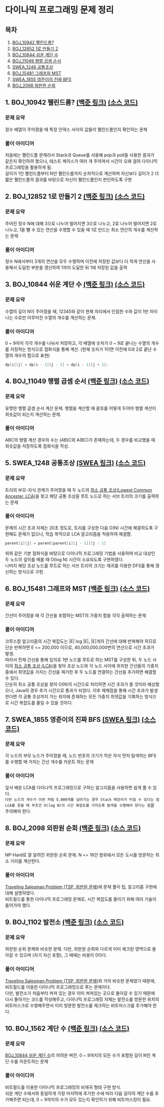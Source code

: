 # 다이나믹 프로그래밍 문제 정리

## 목차

1. [BOJ_10942 팰린드롬?](#1-boj_10942-팰린드롬-백준-링크-소스-코드)
2. [BOJ_12852 1로 만들기 2](#2-boj_12852-1로-만들기-2-백준-링크-소스-코드)
3. [BOJ_10844 쉬운 계단 수](#3-boj_10844-쉬운-계단-수-백준-링크-소스-코드)
4. [BOJ_11049 행렬 곱셈 순서](#4-boj_11049-행렬-곱셈-순서-백준-링크-소스-코드)
5. [SWEA_1248 공통조상](#5-swea_1248-공통조상-swea-링크-소스-코드)
6. [BOJ_15481 그래프와 MST](#6-boj_15481-그래프와-mst-백준-링크-소스-코드)
7. [SWEA_1855 영준이의 진짜 BFS](#7-swea_1855-영준이의-진짜-bfs-swea-링크-소스-코드)
8. [BOJ_2098 외판원 순회](#8-boj_2098-외판원-순회-백준-링크-소스-코드)

## 1. BOJ_10942 팰린드롬? [(백준 링크)](https://www.acmicpc.net/problem/10942) [(소스 코드)](https://github.com/rldnjs7723/CodingTest/blob/main/BOJ/10000/Main_10942.java)

### 문제 요약

정수 배열이 주어졌을 때 특정 인덱스 사이의 값들이 팰린드롬인지 확인하는 문제

### 풀이 아이디어

처음에는 팰린드롬 문제라서 Stack과 Queue를 사용해 pop과 poll을 사용한 결과가 같은지 확인하려 했으나, 테스트 케이스가 여러 개 주어져서 시간이 오래 걸려 다이나믹 프로그래밍을 활용하게 됨.  
길이가 1인 팰린드롬부터 N인 팰린드롬까지 순차적으로 계산하며 자신보다 길이가 2 더 짧은 팰린드롬의 결과를 바탕으로 자신이 팰린드롬인지 판단하도록 구현

## 2. BOJ_12852 1로 만들기 2 [(백준 링크)](https://www.acmicpc.net/problem/12852) [(소스 코드)](https://github.com/rldnjs7723/CodingTest/blob/main/BOJ/12000/Main_12852.java)

### 문제 요약

주어진 정수 N에 대해 3으로 나누어 떨어지면 3으로 나누고, 2로 나누어 떨어지면 2로 나누고, 1을 뺄 수 있는 연산을 수행할 수 있을 때 1로 만드는 최소 연산의 개수를 계산하는 문제

### 풀이 아이디어

정수 N에서부터 3개의 연산을 모두 수행하며 이전에 저장된 값보다 더 적게 연산을 사용해서 도달한 부분을 갱신하여 1까지 도달한 뒤 1에 저장된 값을 출력

## 3. BOJ_10844 쉬운 계단 수 [(백준 링크)](https://www.acmicpc.net/problem/10844) [(소스 코드)](https://github.com/rldnjs7723/CodingTest/blob/main/BOJ/10000/Main_10844.java)

### 문제 요약

수열의 길이 N이 주어졌을 때, 12345와 같이 현재 자리에서 인접한 수와 값이 1만 차이나는 수로만 이루어진 수열의 개수를 계산하는 문제.

### 풀이 아이디어

0 ~ 9까지 각각 개수를 나눠서 저장하고, 각 배열에 숫자가 0 ~ 9로 끝나는 수열의 개수를 저장하는 방식으로 점화식을 통해 계산. (현재 숫자가 1이면 이전에 0과 2로 끝난 수열의 개수의 합으로 표현)

```java
dp[i][j] = dp[i - 1][j - 1] + dp[i - 1][j + 1];
```

## 4. BOJ_11049 행렬 곱셈 순서 [(백준 링크)](https://www.acmicpc.net/problem/11049) [(소스 코드)](https://github.com/rldnjs7723/CodingTest/blob/main/BOJ/11000/Main_11049.java)

### 문제 요약

유명한 행렬 곱셈 순서 계산 문제. 행렬을 계산할 때 괄호를 어떻게 두어야 행렬 계산이 최솟값이 되는지 계산하는 문제.

### 풀이 아이디어

ABC의 행렬 계산 경우의 수는 (AB)C와 A(BC)가 존재하는데, 두 경우를 비교했을 때 최솟값을 저장하도록 점화식을 작성.

## 5. SWEA_1248 공통조상 [(SWEA 링크)](https://swexpertacademy.com/main/code/problem/problemDetail.do?contestProbId=AV15PTkqAPYCFAYD) [(소스 코드)](https://github.com/rldnjs7723/CodingTest/blob/main/SWEA/1000/Solution_1248.java)

### 문제 요약

트리의 부모-자식 관계가 주어졌을 때 두 노드의 [최소 공통 조상(Lowest Common Ancester, LCA)](https://github.com/rldnjs7723/CodingTest#lca-lowest-common-ancestor-%EC%95%8C%EA%B3%A0%EB%A6%AC%EC%A6%98)을 찾고 해당 공통 조상을 루트 노드로 하는 서브 트리의 크기를 출력하는 문제

### 풀이 아이디어

문제의 시간 초과 자체는 20초 정도로, 트리를 구성한 다음 O(N) 시간에 해결하도록 구현해도 문제가 없으나, 학습 목적으로 LCA 알고리즘을 적용하여 해결함.

```java
parent[i][j] = parent[parent[i][j - 1]][j - 1]
```

위와 같은 기본 점화식을 바탕으로 다이나믹 프로그래밍 기법을 사용하여 비교 대상인 두 노드의 깊이를 메꿀 때 O(log N) 시간이 소요되도록 구현하였다.  
나머지 해당 조상 노드를 루트로 하는 서브 트리의 크기는 재귀를 이용한 DFS를 통해 갱신하는 방식으로 구현.

## 6. BOJ_15481 그래프와 MST [(백준 링크)](https://www.acmicpc.net/problem/15481) [(소스 코드)](https://github.com/rldnjs7723/CodingTest/blob/main/BOJ/15000/Main_15481.java)

### 문제 요약

간선이 주어졌을 때 각 간선을 포함하는 MST의 가중치 합을 각각 출력하는 문제

### 풀이 아이디어

크루스칼 알고리즘의 시간 복잡도는 |E| log |E|, |E|개의 간선에 대해 반복해야 하므로 단순 반복하면 E <= 200,000 이므로, 40,000,000,000번의 연산으로 시간 초과가 발생.  
따라서 전체 간선을 통해 임의로 1번 노드를 루트로 하는 MST를 구성한 뒤, 두 노드 사이의 [최소 공통 조상 (LCA)](https://github.com/rldnjs7723/CodingTest#lowest-common-ancestor-lca-%EC%95%8C%EA%B3%A0%EB%A6%AC%EC%A6%98)을 찾아 조상 노드와 각 노드 사이에 위치한 간선들의 가중치 중에서 최댓값을 가지는 간선을 제거한 후 두 노드를 연결하는 간선을 추가하면 해결할 수 있다.  
단순히 최소 공통 조상을 찾아 O(N)의 시간으로 처리하면 시간 초과가 뜰 것이라 예상했으나, Java의 경우 추가 시간으로 통과가 되었다. 이후 재채점을 통해 시간 초과가 발생한다면 각 공통 조상까지 가는 위치에 존재하는 모든 가중치 최댓값을 기록하는 방식으로 시간 복잡도를 줄일 수 있을 것이다.

## 7. SWEA_1855 영준이의 진짜 BFS [(SWEA 링크)](https://swexpertacademy.com/main/code/problem/problemDetail.do?contestProbId=AV5LnipaDvwDFAXc) [(소스 코드)](https://github.com/rldnjs7723/CodingTest/blob/main/SWEA/1000/Solution_1855.java)

### 문제 요약

각 노드의 부모 노드가 주어졌을 때, 노드 번호의 크기가 작은 자식 먼저 탐색하는 BFS를 수행할 때 거치는 간선 개수를 카운트 하는 문제

### 풀이 아이디어

앞서 배운 LCA를 다이나믹 프로그래밍으로 구하는 알고리즘을 사용하면 쉽게 풀 수 있다.  
`다만 노드의 개수가 이번 처럼 5,000개를 넘어가는 경우 Stack 메모리가 터질 수 있다는 점`  
`LCA를 찾을 때 무조건 O(log N)의 시간 복잡도를 가지도록 탐색을 수행해야 한다는 점`을 주의해야 한다.

## 8. BOJ_2098 외판원 순회 [(백준 링크)](https://www.acmicpc.net/problem/2098) [(소스 코드)](https://github.com/rldnjs7723/CodingTest/blob/main/BOJ/2000/Main_2098.java)

### 문제 요약

NP-Hard로 잘 알려진 외판원 순회 문제. N <= 16인 범위에서 모든 도시를 방문하는 최소 거리를 계산한다.

### 풀이 아이디어

[Traveling Salesman Problem (TSP, 외판원 문제)](https://github.com/rldnjs7723/CodingTest#traveling-salesman-problem-tsp-%EC%99%B8%ED%8C%90%EC%9B%90-%EB%AC%B8%EC%A0%9C)에 문제 풀이 팁, 알고리즘 구현에 대해 설명하였다.  
비트필드를 통한 다이나믹 프로그래밍 문제로, 시간 복잡도를 줄이기 위해 여러 기술이 들어가야 했다.

## 9. BOJ_1102 발전소 [(백준 링크)](https://www.acmicpc.net/problem/1102) [(소스 코드)](https://github.com/rldnjs7723/CodingTest/blob/main/BOJ/1000/Main_1102.java)

### 문제 요약

외판원 순회 문제와 비슷한 문제. 다만, 외판원 순회와 다르게 이미 체크된 영역으로 돌아갈 수 있으며 (자기 자신 포함), 그 때에는 비용이 0이다.

### 풀이 아이디어

[Traveling Salesman Problem (TSP, 외판원 문제)](https://github.com/rldnjs7723/CodingTest#traveling-salesman-problem-tsp-%EC%99%B8%ED%8C%90%EC%9B%90-%EB%AC%B8%EC%A0%9C)와 거의 비슷한 문제였기 때문에, 비트필드를 이용한 다이나믹 프로그래밍으로 푸는 문제이다.  
다만, 발전소가 처음부터 켜져 있는 경우 이미 켜져있는 곳으로 돌아갈 수 있기 때문에 다시 돌아가는 코드를 작성해주고, 다이나믹 프로그래밍 자체는 발전소를 방문한 위치의 비트마스크로 수행해주면서 이미 방문한 발전소를 체크하는 비트마스크를 추가해야 한다.

## 10. BOJ_1562 계단 수 [(백준 링크)](https://www.acmicpc.net/problem/1562) [(소스 코드)](https://github.com/rldnjs7723/CodingTest/blob/main/BOJ/1000/Main_1562.java)

### 문제 요약

[BOJ_10844 쉬운 계단 수](#3-boj_10844-쉬운-계단-수-백준-링크-소스-코드)의 어려운 버전. 0 ~ 9까지의 모든 수가 포함된 길이 N인 계단 수를 카운트하는 문제

### 풀이 아이디어

비트필드를 이용한 다이나믹 프로그래밍의 비재귀 형태 구현 방식.  
쉬운 계단 수에서와 동일하게 가장 마지막에 추가한 수에 따라 다음 길이의 계단 수를 추가해주면 되는데, 0 ~ 9까지의 수가 모두 있는지 확인하기 위해 비트마스킹이 필요.
